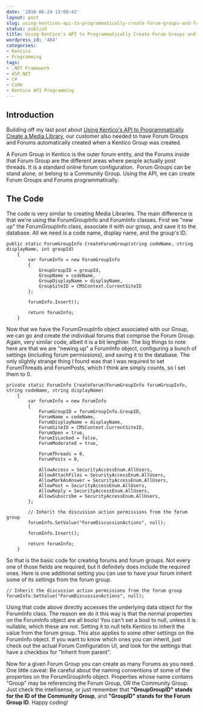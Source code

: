 ```yaml
---
date: '2010-06-24 13:00:42'
layout: post
slug: using-kenticos-api-to-programmatically-create-forum-groups-and-forums
status: publish
title: Using Kentico's API to Programmatically Create Forum Groups and Forums
wordpress_id: '464'
categories:
- Kentico
- Programming
tags:
- .NET Framework
- ASP.NET
- C#
- Code
- Kentico API Programming
---
```


## Introduction

Building off my last post about [Using Kentico's API to Programmatically Create a Media Library](http://www.johnnycode.com/blog/2010/06/23/using-kenticos-api-to-programmatically-create-a-media-library/), our customer also needed to have Forum Groups and Forums automatically created when a Kentico Group was created.

A Forum Group in Kentico is the outer forum entity, and the Forums inside that Forum Group are the different areas where people actually post threads. It is a standard online forum configuration.  Forum Groups can be stand alone, or belong to a Community Group. Using the API, we can create Forum Groups and Forums programmatically.

## The Code

The code is very similar to creating Media Libraries. The main difference is that we're using the ForumGroupInfo and ForumInfo classes. First we "new up" the ForumGroupInfo class, associate it with our group, and save it to the database. All we need is a code name, display name, and the group's ID.

    public static ForumGroupInfo CreateForumGroup(string codeName, string displayName, int groupId)
        {
            var forumInfo = new ForumGroupInfo
            {
                GroupGroupID = groupId,
                GroupName = codeName,
                GroupDisplayName = displayName,
                GroupSiteID = CMSContext.CurrentSiteID
            };
    
            forumInfo.Insert();
    
            return forumInfo;
        }

Now that we have the ForumGroupInfo object associated with our Group, we can go and create the individual forums that comprise the Forum Group. Again, very similar code, albeit it is a bit lengthier. The big things to note here are that we are "newing up" a ForumInfo object, configuring a bunch of settings (including forum permissions), and saving it to the database. The only slightly strange thing I found was that I was required to set ForumThreads and ForumPosts, which I think are simply counts, so I set them to 0.

    private static ForumInfo CreateForum(ForumGroupInfo forumGroupInfo, string codeName, string displayName)
        {
            var forumInfo = new ForumInfo
            {
                ForumGroupID = forumGroupInfo.GroupID,
                ForumName = codeName,
                ForumDisplayName = displayName,
                ForumSiteID = CMSContext.CurrentSiteID,
                ForumOpen = true,
                ForumIsLocked = false,
                ForumModerated = true,
    
                ForumThreads = 0,
                ForumPosts = 0,
    
                AllowAccess = SecurityAccessEnum.AllUsers,
                AllowAttachFiles = SecurityAccessEnum.AllUsers,
                AllowMarkAsAnswer = SecurityAccessEnum.AllUsers,
                AllowPost = SecurityAccessEnum.AllUsers,
                AllowReply = SecurityAccessEnum.AllUsers,
                AllowSubscribe = SecurityAccessEnum.AllUsers,
            };
    
            // Inherit the discussion action permissions from the forum group
            forumInfo.SetValue("ForumDiscussionActions", null);
    
            forumInfo.Insert();
    
            return forumInfo;
        }

So that is the basic code for creating forums and forum groups. Not every one of those fields are required, but it definitely does include the required ones. Here is one additional setting you can use to have your forum inherit some of its settings from the forum group.

	// Inherit the discussion action permissions from the forum group
	forumInfo.SetValue("ForumDiscussionActions", null);

Using that code above directly accesses the underlying data object for the ForumInfo class. The reason we do it this way is that the normal properties on the ForumInfo object are all bools! You can't set a bool to null, unless it is nullable, which these are not. Setting it to null tells Kentico to inherit the value from the forum group. This also applies to some other settings on the ForumInfo object. If you want to know which ones you can inherit, just check out the actual Forum Configuration UI, and look for the settings that have a checkbox for "Inherit from parent".

Now for a given Forum Group you can create as many Forums as you need. One little caveat: Be careful about the naming conventions of some of the properties on the ForumGroupInfo object. Properties whose name contains "Group" may be referencing the Forum Group, OR the Community Group. Just check the intellisense, or just remember that **"GroupGroupID" stands for the ID of the Community Group**, and **"GroupID" stands for the Forum Group ID**. Happy coding!
